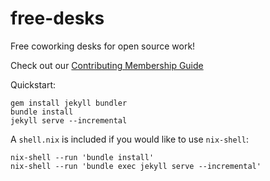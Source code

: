 # free-desks
Free coworking desks for open source work!

Check out our [Contributing Membership Guide][contributing]

[contributing]: CONTRIBUTING.md


Quickstart:

```
gem install jekyll bundler
bundle install
jekyll serve --incremental
```


A `shell.nix` is included if you would like to use `nix-shell`:

```
nix-shell --run 'bundle install'
nix-shell --run 'bundle exec jekyll serve --incremental'
```
